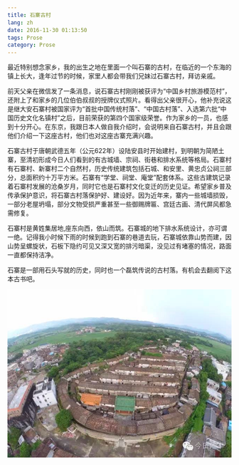 ```yaml
---
title: 石寨古村
lang: zh
date: 2016-11-30 01:13:50
tags: Prose
category: Prose
---
```


最近特别想念家乡，我的出生之地在里面一个叫石寨的古村，在临近的一个东海的镇上长大，逢年过节的时候，家里人都会带我们兄妹过石寨古村，拜访亲戚。

前天父亲在微信发了一条消息，说石寨古村刚刚被获评为“中国乡村旅游模范村”，还附上了和家乡的几位伯伯叔叔的授牌仪式照片。看得出父亲很开心，他补充说这是继大安石寨村被国家评为“首批中国传统村落”、“中国古村落”、入选第六批“中国历史文化名镇村”之后，目前荣获的第四个国家级荣誉。作为家乡的一员，也感到十分开心。在东京，我跟日本人做自我介绍时，会说明来自石寨古村，并且会跟他们介绍一下这座古村，他们也对这座古寨充满兴趣。

石寨古村于唐朝武德五年（公元622年）设陆安县时开始建村，到明朝为简陋土寨，至清初形成今日人们看到的有古城墙、宗祠、街巷和排水系统等格局。石寨村有石寨村、新寨村二个自然村，历史传统建筑包括石城、和安里、黄忠贞公祠三部分，总面积约十万平方米。石寨有“学堂、祠堂、庵堂”配套体系。这些古建筑记录着石寨村发展的沧桑岁月，同时它也是石寨村文化变迁的历史见证。希望家乡普及传承保护意识，将石寨古村落保护好、建设好。因为近年来，寨内一些城墙损毁，一部分老屋坍塌，部分文物受损严重甚至一些御赐牌匾、宫廷古画、清代屏风都急需修复。

石寨村是黄姓集居地,座东向西，依山而筑。石寨城的地下排水系统设计，亦可谓一绝。记得我小时候下雨的时候到跑到石寨的巷道去玩，石寨城依靠山势而建，因山势呈螺旋状，石板下隐约可见又深又宽的排污暗渠，没见过有堵塞的情况，路面一直都保持洁净。

石寨是一部用石头写就的历史，同时也一个磊筑传说的古村落。有机会去翻阅下这本古书吧。  

![shizhai](/image/Prose/shizhai.jpg)
